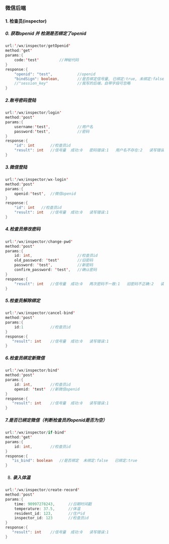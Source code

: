### **微信后端**

#### **1.  检查员(inspector)**

##### 0. 获取openid 并 检测是否绑定了openid
```java
url:'/wx/inspector/getOpenid'
method:'get'
params:{
    code:'test'         //神秘代码
}
response:{
    "openid": "test",			//openid
    "bindSign": boolean,		//是否绑定信号量, 已绑定:true, 未绑定:false
    //"session_key"				//我写的后端，自带字段可忽略
}
```

##### 2.账号密码登陆

```java
url:'/wx/inspector/login'
method:'post'
params:{
    username:'test',            //用户名
    password:'test',            //密码
}
response:{
    "id": int		//检查员id
    "result": int	//信号量  成功:0   密码错误:1   用户名不存在:2   读写错误:3
}
```

##### 3.微信登陆

```java
url:'/wx/inspector/wx-login'
method:'post'
params:{
    openid:'test',	//微信openid
}
response:{
    "id": int	//检查员id
	"result": int	//信号量  成功:0   读写错误:1
}
```

##### 4.检查员修改密码

```java
url:'/wx/inspector/change-pwd'
method:'post'
params:{
    id: int,					//检查员id
    old_password: 'test'		//旧密码
    password: 'test',			//新密码
    confirm_password: 'test',	//确认密码
}
response:{
    "result": int	//信号量  成功:0   两次密码不一致:1   旧密码不正确:2   读写错误:3
}
```

##### 5.检查员解除绑定

```java
url:'/wx/inspector/cancel-bind'
method:'post'
params:{
    id:1            //检查员id
}
response:{
   "result": int	//信号量  成功:0   读写错误:1
}
```

##### 6.检查员绑定新微信

```java
url:'/wx/inspector/bind'
method:'post'
params:{
    id: int,		//检查员id
    openid: 'test'	//新微信openid
}
response:{
   "result": int	//信号量  成功:0   读写错误:1
}
```

##### 7.是否已绑定微信（判断检查员的openid是否为空）

```java
url:'/wx/inspector/if-bind'
method:'get'
params:{
    id: int,		//检查员id
}
response:{
   "is_bind": boolean	//是否绑定  未绑定:false   已绑定:true
}
```

8. ##### 录入体温

```java
url:'/wx/inspector/create-record'
method:'post'
params:{
	time: 90997278243,      //日期时间戳
	temperature: 37.5,      //体温
	resident_id: 123,       //住户id
	inspector_id: 123       //检查员id
}
response:{
   "result": int	//信号量  成功:0   读写错误:1
}
```

